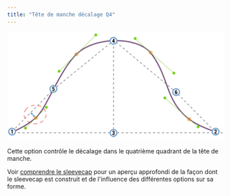 ```yaml
---
title: "Tête de manche décalage Q4"
---
```


![Le décalage du quatrième quadrant de la tête de manche](./sleevecapq4offset.svg)

Cette option contrôle le décalage dans le quatrième quadrant de la tête de manche.

<Tip>

Voir [comprendre le sleevecap](/docs/designs/brian/options#understanding-the-sleevecap) pour un aperçu approfondi
de la façon dont le sleevecap est construit et de l'influence des différentes options sur sa forme.

</Tip>




